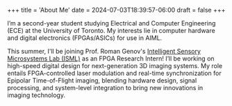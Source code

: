 +++
title = 'About Me'
date = 2024-07-03T18:39:57-06:00
draft = false
+++

I’m a second-year student studying Electrical and Computer Engineering (ECE) at the University of Toronto. My interests lie in computer hardware and digital electronics (FPGAs/ASICs) for use in AIML.

This summer, I'll be joining Prof. Roman Genov's [Intelligent Sensory Microsystems Lab (ISML)](https://www.eecg.utoronto.ca/~roman/lab/index.html) as an FPGA Research Intern! I’ll be working on high-speed digital design for next-generation 3D imaging systems. My role entails FPGA-controlled laser modulation and real-time synchronization for Epipolar Time-of-Flight imaging, blending hardware design, signal processing, and system-level integration to bring new innovations in imaging technology.
